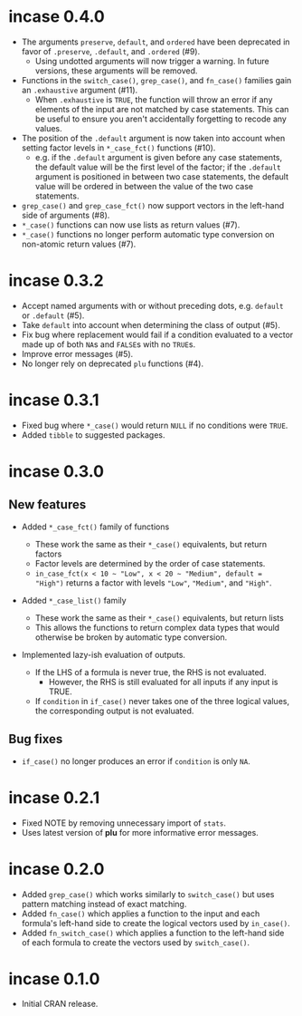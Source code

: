 # incase 0.4.0

* The arguments `preserve`, `default`, and `ordered` have been deprecated in favor of `.preserve`, `.default`, and `.ordered` (#9).
  - Using undotted arguments will now trigger a warning. In future versions, these arguments will be removed.
* Functions in the `switch_case()`, `grep_case()`, and `fn_case()` families gain an `.exhaustive` argument (#11).
  - When `.exhaustive` is `TRUE`, the function will throw an error if any elements of the input are not matched by case statements.
    This can be useful to ensure you aren't accidentally forgetting to recode any values.
* The position of the `.default` argument is now taken into account when setting factor levels in `*_case_fct()` functions (#10).
  - e.g. if the `.default` argument is given before any case statements, the default value will be the first level of the factor;
  if the `.default` argument is positioned in between two case statements, the default value will be ordered in between the value of the two case statements.
* `grep_case()` and `grep_case_fct()` now support vectors in the left-hand side of arguments (#8).
* `*_case()` functions can now use lists as return values (#7).
* `*_case()` functions no longer perform automatic type conversion on non-atomic return values (#7).

# incase 0.3.2

* Accept named arguments with or without preceding dots, e.g. `default` or `.default` (#5).
* Take `default` into account when determining the class of output (#5).
* Fix bug where replacement would fail if a condition evaluated to a vector made up of both `NA`s and `FALSE`s with no `TRUE`s.
* Improve error messages (#5).
* No longer rely on deprecated `plu` functions (#4).

# incase 0.3.1

* Fixed bug where `*_case()` would return `NULL` if no conditions were `TRUE`.
* Added `tibble` to suggested packages.

# incase 0.3.0

## New features
* Added `*_case_fct()` family of functions
  - These work the same as their `*_case()` equivalents, but return factors
  - Factor levels are determined by the order of case statements.
  - `in_case_fct(x < 10 ~ "Low", x < 20 ~ "Medium", default = "High")` returns a factor with levels `"Low"`, `"Medium"`, and `"High"`.
  
* Added `*_case_list()` family
  - These work the same as their `*_case()` equivalents, but return lists
  - This allows the functions to return complex data types that would otherwise
    be broken by automatic type conversion.
    
* Implemented lazy-ish evaluation of outputs.
  - If the LHS of a formula is never true, the RHS is not evaluated.
    - However, the RHS is still evaluated for all inputs if any input is TRUE.
  - If `condition` in `if_case()` never takes one of the three logical values,
  the corresponding output is not evaluated.
  
## Bug fixes
* `if_case()` no longer produces an error if `condition` is only `NA`.

# incase 0.2.1

* Fixed NOTE by removing unnecessary import of `stats`.
* Uses latest version of **plu** for more informative error messages.

# incase 0.2.0

* Added `grep_case()` which works similarly to `switch_case()` but uses pattern matching instead of exact matching.
* Added `fn_case()` which applies a function to the input and each formula's left-hand side to create the logical vectors used by `in_case()`.
* Added `fn_switch_case()` which applies a function to the left-hand side of each formula to create the vectors used by `switch_case()`.

# incase 0.1.0

* Initial CRAN release.
